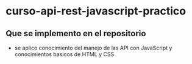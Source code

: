 # curso-api-rest-javascript-practico
## Que se implemento en el repositorio
- se aplico conocimiento del manejo de las API con JavaScript y conocimientos basicos de HTML y CSS
